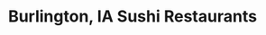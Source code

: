 ---
layout: city
title: Burlington, IA Sushi Restaurants
permalink: /iowa/burlington/
stateAbbr: IA
stateName: Iowa
cityName: Burlington
---